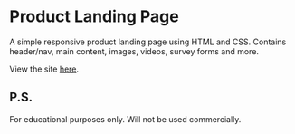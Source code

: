 # Product Landing Page

A simple responsive product landing page using HTML and CSS. Contains header/nav, main content, images, videos, survey forms and more. 

View the site  [here](product-landingpage.vercel.app).


## P.S.

For educational purposes only. Will not be used commercially.
